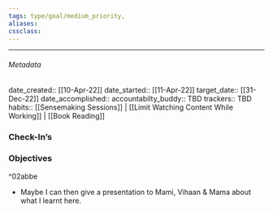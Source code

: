 ```yaml
---
tags: type/goal/medium_priority, 
aliases:
cssclass: 
---
```

---

###### Metadata 
date_created:: [[10-Apr-22]]
date_started:: [[11-Apr-22]]
target_date:: [[31-Dec-22]]
date_accomplished::
accountabilty_buddy:: TBD
trackers:: TBD
habits:: [[Sensemaking Sessions]] | [[Limit Watching Content While Working]] | [[Book Reading]]

### Check-In’s
### Objectives

^02abbe

- Maybe I can then give a presentation to Mami, Vihaan & Mama about what I learnt here.






